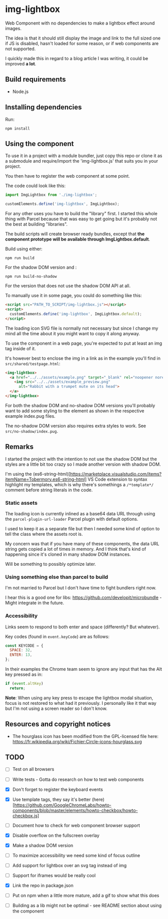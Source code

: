 # img-lightbox
Web Component with no dependencies to make a lightbox effect around images.

The idea is that it should still display the image and link to the full sized one if JS is disabled, hasn't loaded for some reason, or if web components are not supported.

I quickly made this in regard to a blog article I was writing, it could be improved **a lot**.

## Build requirements
* Node.js

## Installing dependencies
Run:
```
npm install
```

## Using the component
To use it in a project with a module bundler, just copy this repo or clone it as a submodule and require/import the 'img-lightbox.js' that suits you in your project.

You then have to register the web component at some point.

The code could look like this:
```js
import ImgLightbox from './img-lightbox';

customElements.define('img-lightbox', ImgLightbox);
```

For any other uses you have to build the "library" first. I started this whole thing with Parcel because that was easy to get going but it's probably not the best at building "libraries".

The build scripts will create browser ready bundles, except that **the component prototype will be available through ImgLightbox.default**.

Build using either:
```
npm run build
```
For the shadow DOM version and :
```
npm run build-no-shadow
```
For the version that does not use the shadow DOM API at all.

To manually use it in some page, you could do something like this:
```html
<script src="PATH_TO_SCRIPT/img-lightbox.js"></script>
<script>
  customElements.define('img-lightbox', ImgLightbox.default);
</script>
```
The loading icon SVG file is normally not necessary but since I change my mind all the time about it you might want to copy it along anyway.

To use the component in a web page, you're expected to put at least an img tag inside of it.

It's however best to enclose the img in a link as in the example you'll find in `src/shared/testpage.html`:

```html
<img-lightbox>
  <a href="../../assets/example.png" target="_blank" rel="noopener noreferrer">
    <img src="../../assets/example_preview.png" 
      alt="Rabbit with a trumpet mute on its head">
  </a>
</img-lightbox>
```

For both the shadow DOM and no-shadow DOM versions you'll probably want to add some styling to the element as shown in the respective example index.pug files.

The no-shadow DOM version also requires extra styles to work. See `src/no-shadow/index.pug`.

## Remarks
I started the project with the intention to not use the shadow DOM but the styles are a little bit too crazy so I made another version with shadow DOM.

I'm using the (es6-string-html)[https://marketplace.visualstudio.com/items?itemName=Tobermory.es6-string-html] VS Code extension to syntax highlight my templates, which is why there's somethings a `/*template*/` comment before string literals in the code.

### Static assets
The loading icon is currently inlined as a base64 data URL through using the `parcel-plugin-url-loader` Parcel plugin with default options.

I used to keep it as a separate file but then I needed some kind of option to tell the class where the assets root is.

My concern was that if you have many of these components, the data URL string gets copied a lot of times in memory. And I think that's kind of happening since it's cloned in many shadow DOM instances.

Will be something to possibly optimize later.

### Using something else than parcel to build
I'm not married to Parcel but I don't have time to fight bundlers right now.

I hear this is a good one for libs: https://github.com/developit/microbundle - Might integrate in the future.

### Accessibility
Links seem to respond to both enter and space (differently? But whatever).

Key codes (found in `event.keyCode`) are as follows:
```js
const KEYCODE = {
  SPACE: 32,
  ENTER: 13,
};
```

In their examples the Chrome team seem to ignore any input that has the Alt key pressed as in:
```js
if (event.altKey)
  return;
```

**Note**: When using any key press to escape the lightbox modal situation, focus is not restored to what had it previously. I personally like it that way but I'm not using a screen reader so I don't know.

## Resources and copyright notices
- The hourglass icon has been modified from the GPL-licensed file here: https://fr.wikipedia.org/wiki/Fichier:Circle-icons-hourglass.svg

## TODO
- [ ] Test on all browsers
- [ ] Write tests - Gotta do research on how to test web components
- [x] Don't forget to register the keyboard events
- [x] Use template tags, they say it's better (here)[https://github.com/GoogleChromeLabs/howto-components/blob/master/elements/howto-checkbox/howto-checkbox.js]
- [ ] Document how to check for web component browser support
- [x] Disable overflow on the fullscreen overlay
- [x] Make a shadow DOM version
- [ ] To maximize accessibility we need some kind of focus outline
- [ ] Add support for lightbox over an svg tag instead of img
- [ ] Support for iframes would be really cool
- [x] Link the repo in package.json
- [ ] Put on npm when a little more mature, add a gif to show what this does
- [ ] Building as a lib might not be optimal - see README section about using the component

